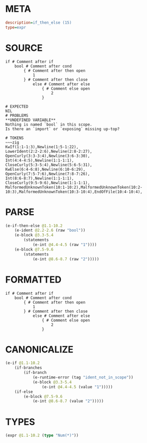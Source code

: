 # META
~~~ini
description=if_then_else (15)
type=expr
~~~
# SOURCE
~~~roc
if # Comment after if
	bool # Comment after cond
		{ # Comment after then open
			1
		} # Comment after then close
			else # Comment after else
				{ # Comment else open
					2
				}
~~~
~~~
# EXPECTED
NIL
# PROBLEMS
**UNDEFINED VARIABLE**
Nothing is named `bool` in this scope.
Is there an `import` or `exposing` missing up-top?

# TOKENS
~~~zig
KwIf(1:1-1:3),Newline(1:5-1:22),
LowerIdent(2:2-2:6),Newline(2:8-2:27),
OpenCurly(3:3-3:4),Newline(3:6-3:30),
Int(4:4-4:5),Newline(1:1-1:1),
CloseCurly(5:3-5:4),Newline(5:6-5:31),
KwElse(6:4-6:8),Newline(6:10-6:29),
OpenCurly(7:5-7:6),Newline(7:8-7:26),
Int(8:6-8:7),Newline(1:1-1:1),
CloseCurly(9:5-9:6),Newline(1:1-1:1),
MalformedUnknownToken(10:1-10:2),MalformedUnknownToken(10:2-10:3),MalformedUnknownToken(10:3-10:4),EndOfFile(10:4-10:4),
~~~
# PARSE
~~~clojure
(e-if-then-else @1.1-10.2
	(e-ident @2.2-2.6 (raw "bool"))
	(e-block @3.3-5.4
		(statements
			(e-int @4.4-4.5 (raw "1"))))
	(e-block @7.5-9.6
		(statements
			(e-int @8.6-8.7 (raw "2")))))
~~~
# FORMATTED
~~~roc
if # Comment after if
	bool # Comment after cond
		{ # Comment after then open
			1
		} # Comment after then close
			else # Comment after else
				{ # Comment else open
					2
				}
~~~
# CANONICALIZE
~~~clojure
(e-if @1.1-10.2
	(if-branches
		(if-branch
			(e-runtime-error (tag "ident_not_in_scope"))
			(e-block @3.3-5.4
				(e-int @4.4-4.5 (value "1")))))
	(if-else
		(e-block @7.5-9.6
			(e-int @8.6-8.7 (value "2")))))
~~~
# TYPES
~~~clojure
(expr @1.1-10.2 (type "Num(*)"))
~~~
